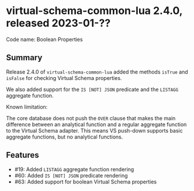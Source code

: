 # virtual-schema-common-lua 2.4.0, released 2023-01-??
 
Code name: Boolean Properties
 
## Summary

Release 2.4.0 of `virtual-schema-common-lua` added the methods `isTrue` and `isFalse` for checking Virtual Schema properties.

We also added support for the `IS [NOT] JSON` predicate and the `LISTAGG` aggregate function.

Known limitation:

The core database does not push the `OVER` clause that makes the main difference between an analytical function and a regular aggregate function to the Virtual Schema adapter. This means VS push-down supports basic aggregate functions, but no analytical functions.

## Features

* #19: Added `LISTAGG` aggregate function rendering
* #60: Added `IS [NOT] JSON` predicate rendering
* #63: Added support for boolean Virtual Schema properties